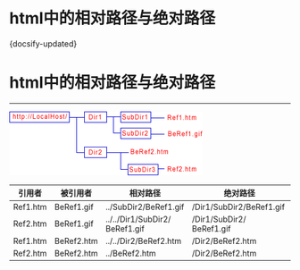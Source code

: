 
# html中的相对路径与绝对路径
{docsify-updated}



# html中的相对路径与绝对路径
------------------------------
![相对路径与绝对路径](../pics/abslout-relative.gif)

|引用者|      被引用者|     相对路径|                        绝对路径|
|------|      ------|      --------|                        -------|
|Ref1.htm|    BeRef1.gif|  ../SubDir2/BeRef1.gif|        /Dir1/SubDir2/BeRef1.gif|
|Ref2.htm|    BeRef1.gif| ../../Dir1/SubDir2/<br/>BeRef1.gif| /Dir1/SubDir2/ BeRef1.gif|
|Ref1.htm|    BeRef2.htm|   ../../Dir2/BeRef2.htm|           /Dir2/BeRef2.htm|
|Ref2.htm|    BeRef2.htm|   ../BeRef2.htm|                   /Dir2/BeRef2.htm|

